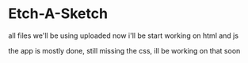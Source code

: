 # Etch-A-Sketch

all files we'll be using uploaded
now i'll be start working on html and js

the app is mostly done, still missing the css, ill be working on that soon
